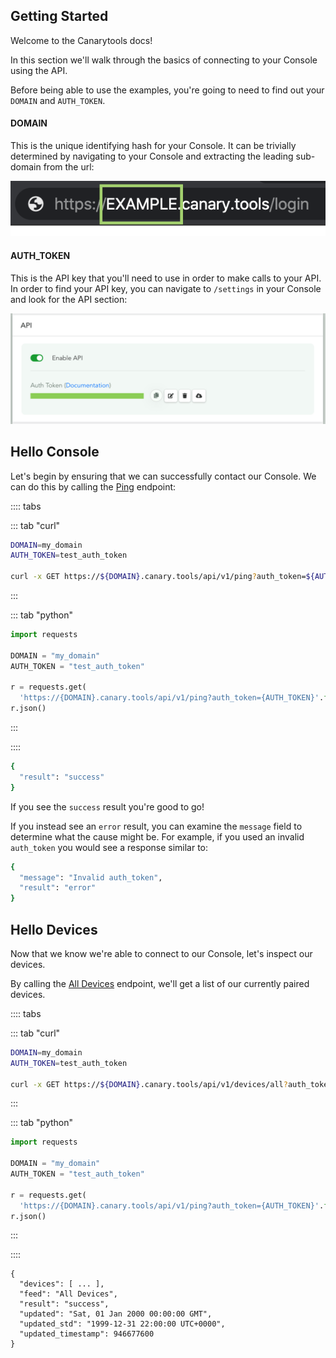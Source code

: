 ## Getting Started

Welcome to the Canarytools docs!

In this section we'll walk through the basics of connecting to your Console using the API.

Before being able to use the examples, you're going to need to find out your `DOMAIN` and `AUTH_TOKEN`.

#### DOMAIN

This is the unique identifying hash for your Console. It can be trivially determined by navigating to your Console and extracting the leading sub-domain from the url:

![An image](../images/get-domain.png)

#### AUTH_TOKEN

This is the API key that you'll need to use in order to make calls to your API. In order to find your API key, you can navigate to `/settings` in your Console and look for the API section:

![An image](../images/get-api-key.png)


## Hello Console

Let's begin by ensuring that we can successfully contact our Console. We can do this by calling the [Ping](/api-reference/miscellaneous#ping) endpoint:

:::: tabs

::: tab "curl"

``` bash
DOMAIN=my_domain
AUTH_TOKEN=test_auth_token

curl -x GET https://${DOMAIN}.canary.tools/api/v1/ping?auth_token=${AUTH_TOKEN}
```

:::


::: tab "python"

``` python
import requests

DOMAIN = "my_domain"
AUTH_TOKEN = "test_auth_token"

r = requests.get(
  'https://{DOMAIN}.canary.tools/api/v1/ping?auth_token={AUTH_TOKEN}'.format(DOMAIN=DOMAIN, AUTH_TOKEN=AUTH_TOKEN))
r.json()

```

:::

::::

``` bash
{
  "result": "success"
}
```

If you see the `success` result you're good to go!

If you instead see an `error` result, you can examine the `message` field to determine what the cause might be. For example, if you used an invalid `auth_token` you would see a response similar to:

``` bash
{
  "message": "Invalid auth_token",
  "result": "error"
}
```

## Hello Devices

Now that we know we're able to connect to our Console, let's inspect our devices.

By calling the [All Devices](/api-reference/devices#all) endpoint, we'll get a list of our currently paired devices.

:::: tabs

::: tab "curl"

``` bash
DOMAIN=my_domain
AUTH_TOKEN=test_auth_token

curl -x GET https://${DOMAIN}.canary.tools/api/v1/devices/all?auth_token=${AUTH_TOKEN}
```

:::


::: tab "python"

``` python
import requests

DOMAIN = "my_domain"
AUTH_TOKEN = "test_auth_token"

r = requests.get(
  'https://{DOMAIN}.canary.tools/api/v1/ping?auth_token={AUTH_TOKEN}'.format(DOMAIN=DOMAIN, AUTH_TOKEN=AUTH_TOKEN))
r.json()

```

:::

::::

```
{
  "devices": [ ... ],
  "feed": "All Devices",
  "result": "success",
  "updated": "Sat, 01 Jan 2000 00:00:00 GMT",
  "updated_std": "1999-12-31 22:00:00 UTC+0000",
  "updated_timestamp": 946677600
}
```